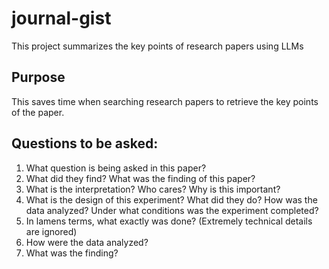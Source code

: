 # journal-gist
This project summarizes the key points of research papers using LLMs

## Purpose
This saves time when searching research papers to retrieve the key points of the paper.

## Questions to be asked:
1. What question is being asked in this paper?
2. What did they find? What was the finding of this paper?
3. What is the interpretation? Who cares? Why is this important?
4. What is the design of this experiment? What did they do? How was the data analyzed? Under what conditions was the experiment completed?
5. In lamens terms, what exactly was done? (Extremely technical details are ignored)
6. How were the data analyzed?
7. What was the finding?

